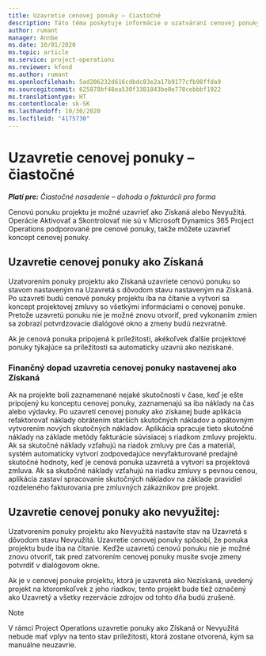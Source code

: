 ```yaml
---
title: Uzavretie cenovej ponuky – čiastočné
description: Táto téma poskytuje informácie o uzatváraní cenovej ponuky v Project Operations.
author: rumant
manager: Annbe
ms.date: 10/01/2020
ms.topic: article
ms.service: project-operations
ms.reviewer: kfend
ms.author: rumant
ms.openlocfilehash: 5ad206232d616cdbdc83e2a17b9177cfb98ffda9
ms.sourcegitcommit: 625878bf48ea530f3381843be0e778cebbbf1922
ms.translationtype: HT
ms.contentlocale: sk-SK
ms.lasthandoff: 10/30/2020
ms.locfileid: "4175730"
---
```

# <a name="close-a-quote---lite"></a>Uzavretie cenovej ponuky – čiastočné

_**Platí pre:** Čiastočné nasadenie – dohoda o fakturácii pro forma_

Cenovú ponuku projektu je možné uzavrieť ako Získaná alebo Nevyužitá. Operácie Aktivovať a Skontrolovať nie sú v Microsoft Dynamics 365 Project Operations podporované pre cenové ponuky, takže môžete uzavrieť koncept cenovej ponuky.

## <a name="close-a-quote-as-won"></a>Uzavretie cenovej ponuky ako Získaná

Uzatvorením ponuky projektu ako Získaná uzavriete cenovú ponuku so stavom nastaveným na Uzavretá s dôvodom stavu nastaveným na Získaná. Po uzavretí budú cenové ponuky projektu iba na čítanie a vytvorí sa koncept projektovej zmluvy so všetkými informáciami o cenovej ponuke. Pretože uzavretú ponuku nie je možné znovu otvoriť, pred vykonaním zmien sa zobrazí potvrdzovacie dialógové okno a zmeny budú nezvratné.

Ak je cenová ponuka pripojená k príležitosti, akékoľvek ďalšie projektové ponuky týkajúce sa príležitosti sa automaticky uzavrú ako nezískané.

### <a name="financial-impact-of-closing-a-quote-as-won"></a>Finančný dopad uzavretia cenovej ponuky nastavenej ako Získaná

Ak na projekte boli zaznamenané nejaké skutočnosti v čase, keď je ešte pripojený ku konceptu cenovej ponuky, zaznamenajú sa iba náklady na čas alebo výdavky. Po uzavretí cenovej ponuky ako získanej bude aplikácia refaktorovať náklady obrátením starších skutočných nákladov a opätovným vytvorením nových skutočných nákladov. Aplikácia spracuje tieto skutočné náklady na základe metódy fakturácie súvisiacej s riadkom zmluvy projektu. Ak sa skutočné náklady vzťahujú na riadok zmluvy pre čas a materiál, systém automaticky vytvorí zodpovedajúce nevyfakturované predajné skutočné hodnoty, keď je cenová ponuka uzavretá a vytvorí sa projektová zmluva. Ak sa skutočné náklady vzťahujú na riadku zmluvy s pevnou cenou, aplikácia zastaví spracovanie skutočných nákladov na základe pravidiel rozdeleného fakturovania pre zmluvných zákazníkov pre projekt.

## <a name="closing-a-quote-as-lost"></a>Uzavretie cenovej ponuky ako nevyužitej:

Uzatvorením ponuky projektu ako Nevyužitá nastavíte stav na Uzavretá s dôvodom stavu Nevyužitá. Uzavretie cenovej ponuky spôsobí, že ponuka projektu bude iba na čítanie. Keďže uzavretú cenovú ponuku nie je možné znovu otvoriť, tak pred zatvorením cenovej ponuky musíte svoje zmeny potvrdiť v dialógovom okne.

Ak je v cenovej ponuke projektu, ktorá je uzavretá ako Nezískaná, uvedený projekt na ktoromkoľvek z jeho riadkov, tento projekt bude tiež označený ako Uzavretý a všetky rezervácie zdrojov od tohto dňa budú zrušené.

> [!NOTE]
> V rámci Project Operations uzavretie ponuky ako Získaná or Nevyužitá nebude mať vplyv na tento stav príležitosti, ktorá zostane otvorená, kým sa manuálne neuzavrie.
